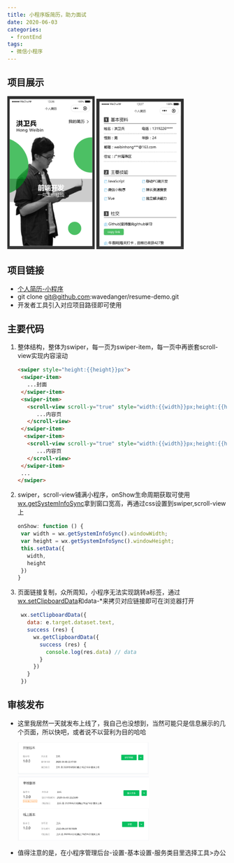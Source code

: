 ```yaml
---
title: 小程序版简历，助力面试
date: 2020-06-03
categories:
 - frontEnd
tags:
 - 微信小程序
---
```


## 项目展示
<div>
<img src="../../.vuepress/public/article/folder1/resume/resume1.png" width="200px"/>
<img src="../../.vuepress/public/article/folder1/resume/resume2.png" width="200px"/>
</div>

## 项目链接
- [个人简历-小程序](https://github.com/wavedanger/resume-demo)
- git clone git@github.com:wavedanger/resume-demo.git
- 开发者工具引入对应项目路径即可使用

## 主要代码
1. 整体结构，整体为swiper，每一页为swiper-item，每一页中再嵌套scroll-view实现内容滚动
   ```html
   <swiper style="height:{{height}}px">
    <swiper-item>
      ...封面
    </swiper-item>
    <swiper-item>
      <scroll-view scroll-y="true" style="width:{{width}}px;height:{{height}}px">
         ...内容页
      </scroll-view>
    </swiper-item>
     <swiper-item>
      <scroll-view scroll-y="true" style="width:{{width}}px;height:{{height}}px">
         ...内容页
      </scroll-view>
    </swiper-item>
    ...
   </swiper>
   ```
2. swiper，scroll-view铺满小程序，onShow生命周期获取可使用[wx.getSystemInfoSync](https://developers.weixin.qq.com/miniprogram/dev/api/base/system/system-info/wx.getSystemInfoSync.html)拿到窗口宽高，再通过css设置到swiper,scroll-view上
   ```js
   onShow: function () {
    var width = wx.getSystemInfoSync().windowWidth;
    var height = wx.getSystemInfoSync().windowHeight;
    this.setData({
      width,
      height
    })
   }
   ```

3. 页面链接复制，众所周知，小程序无法实现跳转a标签，通过[wx.setClipboardData](https://developers.weixin.qq.com/miniprogram/dev/api/device/clipboard/wx.setClipboardData.html)和data-*来拷贝对应链接即可在浏览器打开

   ```js
    wx.setClipboardData({
      data: e.target.dataset.text,
      success (res) {
        wx.getClipboardData({
          success (res) {
            console.log(res.data) // data
          }
        })
      }
    })
   ```
## 审核发布
* 这里我居然一天就发布上线了，我自己也没想到，当然可能只是信息展示的几个页面，所以快吧，或者说不以营利为目的哈哈

   <div>
   <img src="../../.vuepress/public/article/folder1/resume/dev.png" width="300px"/><br/>
   <img src="../../.vuepress/public/article/folder1/resume/test.png" width="300px"/><br/>
   <img src="../../.vuepress/public/article/folder1/resume/product.png" width="300px"/>
   </div>

* 值得注意的是，在小程序管理后台-设置-基本设置-服务类目里选择工具>办公